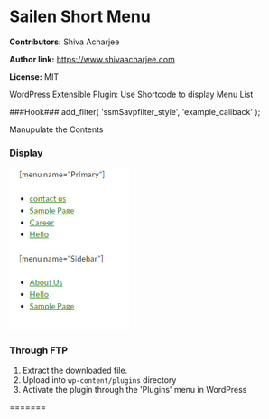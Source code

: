  
# Sailen Short Menu  #
**Contributors:** Shiva Acharjee

**Author link:** https://www.shivaacharjee.com

**License:** MIT  

WordPress Extensible Plugin: Use Shortcode to display Menu List


###Hook###
add_filter( 'ssmSavpfilter_style', 'example_callback' );

Manupulate the Contents


### Display ###

<img src="Screenshot-1.jpg"/>

 



 

### Through FTP ###
1. Extract the downloaded file. 
1. Upload into `wp-content/plugins` directory
2. Activate the plugin through the 'Plugins' menu in WordPress

  
 
=======
 

